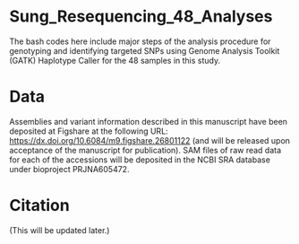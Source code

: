 # Sung_Resequencing_48_Analyses
The bash codes here include major steps of the analysis procedure for genotyping and identifying targeted SNPs using Genome Analysis Toolkit (GATK) Haplotype Caller for the 48 samples in this study.

# Data
Assemblies and variant information described in this manuscript have been deposited at Figshare at the following URL: https://dx.doi.org/10.6084/m9.figshare.26801122 (and will be released upon acceptance of the manuscript for publication).
SAM files of raw read data for each of the accessions will be deposited in the NCBI SRA database under bioproject PRJNA605472.

# Citation
(This will be updated later.)
